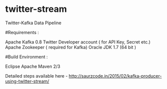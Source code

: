 # twitter-stream
Twitter-Kafka Data Pipeline

#Requirements :

Apache Kafka 0.8
Twitter Developer account ( for API Key, Secret etc.)
Apache Zookeeper ( required for Kafka)
Oracle JDK 1.7 (64 bit )

#Build Environment :

Eclipse
Apache Maven 2/3

Detailed steps available here - 
http://saurzcode.in/2015/02/kafka-producer-using-twitter-stream/
